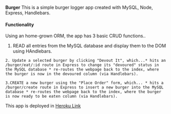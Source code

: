**Burger**
This is a simple burger logger app created with MySQL, Node, Express, Handlebars.

#### Functionality
  Using an home-grown ORM, the app has 3 basic CRUD functions..
   1. READ all entries from the MySQL database and display them to the DOM using HAndlebars.

    2. Update a selected burger by clicking "Devout It", which...* hits an /burger/eat/:id route in Express to change its "devoured" status in the MySQL database * re-routes the webpage back to the index, where the burger is now in the devoured column (via Handlebars).

    3.CREATE a new burger using the "Place Order" form, which... * hits a /burger/create route in Express to insert a new burger into the MySQL database * re-routes the webpage back to the index, where the burger is now ready to be eaten column (via Handlebars).
  
 This app is deployed in [Heroku Link](https://pacific-bastion-19820.herokuapp.com/burgers)


